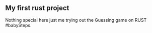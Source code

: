 ## My first rust project
Nothing special here just me trying out the Guessing game on RUST #babySteps.
